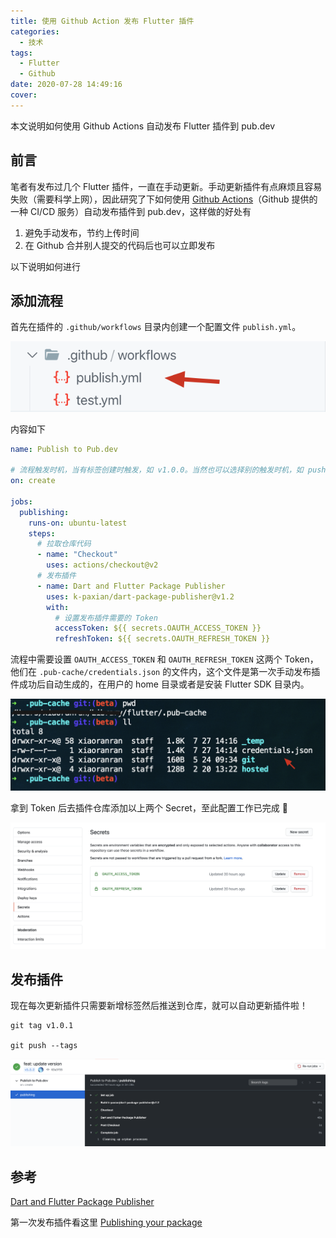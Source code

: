 ```yaml
---
title: 使用 Github Action 发布 Flutter 插件
categories:
  - 技术
tags:
  - Flutter
  - Github
date: 2020-07-28 14:49:16
cover:
---
```


本文说明如何使用 Github Actions 自动发布 Flutter 插件到 pub.dev

<!--more-->

## 前言

笔者有发布过几个 Flutter 插件，一直在手动更新。手动更新插件有点麻烦且容易失败（需要科学上网），因此研究了下如何使用 [Github Actions](https://help.github.com/en/actions)（Github 提供的一种 CI/CD 服务）自动发布插件到 pub.dev，这样做的好处有

1. 避免手动发布，节约上传时间
2. 在 Github 合并别人提交的代码后也可以立即发布

以下说明如何进行

## 添加流程

首先在插件的 `.github/workflows` 目录内创建一个配置文件 `publish.yml`。

![publish](./images/github-action-publish-flutter-plugin/publish.png)

内容如下

```yml
name: Publish to Pub.dev

# 流程触发时机，当有标签创建时触发，如 v1.0.0。当然也可以选择别的触发时机，如 push，release 等
on: create

jobs:
  publishing:
    runs-on: ubuntu-latest
    steps:
      # 拉取仓库代码
      - name: "Checkout"
        uses: actions/checkout@v2
      # 发布插件
      - name: Dart and Flutter Package Publisher
        uses: k-paxian/dart-package-publisher@v1.2
        with:
          # 设置发布插件需要的 Token
          accessToken: ${{ secrets.OAUTH_ACCESS_TOKEN }}
          refreshToken: ${{ secrets.OAUTH_REFRESH_TOKEN }}
```

流程中需要设置 `OAUTH_ACCESS_TOKEN` 和 `OAUTH_REFRESH_TOKEN` 这两个 Token，他们在 `.pub-cache/credentials.json` 的文件内，这个文件是第一次手动发布插件成功后自动生成的，在用户的 home 目录或者是安装 Flutter SDK 目录内。

![credentials](./images/github-action-publish-flutter-plugin/credentials.png)

拿到 Token 后去插件仓库添加以上两个 Secret，至此配置工作已完成 🎉

![secrets](./images/github-action-publish-flutter-plugin/secrets.png)

## 发布插件

现在每次更新插件只需要新增标签然后推送到仓库，就可以自动更新插件啦！

```
git tag v1.0.1

git push --tags
```

![action](./images/github-action-publish-flutter-plugin/action.png)

## 参考

[Dart and Flutter Package Publisher](https://github.com/marketplace/actions/dart-and-flutter-package-publisher)

第一次发布插件看这里 [Publishing your package](https://flutter.cn/docs/development/packages-and-plugins/developing-packages)
